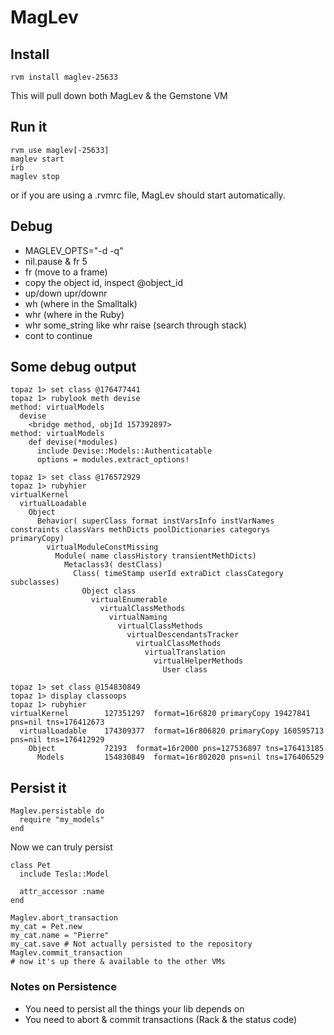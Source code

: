 # MagLev

## Install
    rvm install maglev-25633
This will pull down both MagLev & the Gemstone VM

## Run it
    rvm use maglev[-25633]
    maglev start
    irb
    maglev stop

or if you are using a .rvmrc file, MagLev should start automatically.

## Debug
* MAGLEV\_OPTS="-d -q"
* nil.pause & fr 5
* fr (move to a frame)
* copy the object id, inspect @object\_id
* up/down upr/downr
* wh (where in the Smalltalk)
* whr (where in the Ruby)
* whr some\_string like whr raise (search through stack)
* cont to continue

## Some debug output
    topaz 1> set class @176477441
    topaz 1> rubylook meth devise                                                                                                                                      
    method: virtualModels
      devise
        <bridge method, objId 157392897>
    method: virtualModels
        def devise(*modules)
          include Devise::Models::Authenticatable
          options = modules.extract_options!

    topaz 1> set class @176572929
    topaz 1> rubyhier
    virtualKernel
      virtualLoadable
        Object
          Behavior( superClass format instVarsInfo instVarNames constraints classVars methDicts poolDictionaries categorys primaryCopy)
            virtualModuleConstMissing
              Module( name classHistory transientMethDicts)
                Metaclass3( destClass)
                  Class( timeStamp userId extraDict classCategory subclasses)
                    Object class
                      virtualEnumerable
                        virtualClassMethods
                          virtualNaming
                            virtualClassMethods
                              virtualDescendantsTracker
                                virtualClassMethods
                                  virtualTranslation
                                    virtualHelperMethods
                                      User class

    topaz 1> set class @154830849
    topaz 1> display classoops
    topaz 1> rubyhier
    virtualKernel        127351297  format=16r6820 primaryCopy 19427841 pns=nil tns=176412673
      virtualLoadable    174309377  format=16r806820 primaryCopy 160595713 pns=nil tns=176412929
        Object           72193  format=16r2000 pns=127536897 tns=176413185
          Models         154830849  format=16r802020 pns=nil tns=176406529

## Persist it
    Maglev.persistable do
      require "my_models"
    end
Now we can truly persist

    class Pet
      include Tesla::Model

      attr_accessor :name
    end

    Maglev.abort_transaction
    my_cat = Pet.new
    my_cat.name = "Pierre"
    my_cat.save # Not actually persisted to the repository
    Maglev.commit_transaction
    # now it's up there & available to the other VMs

### Notes on Persistence
* You need to persist all the things your lib depends on
* You need to abort & commit transactions (Rack & the status code)
